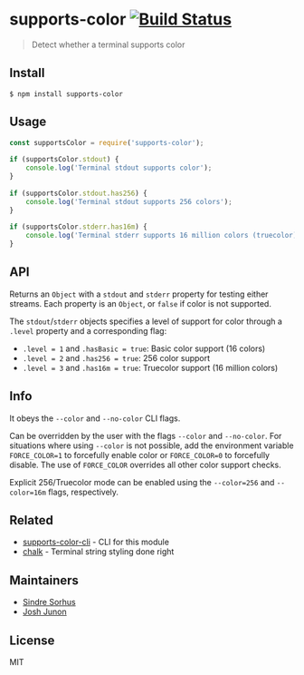 # supports-color [![Build Status](https://travis-ci.org/chalk/supports-color.svg?branch=master)](https://travis-ci.org/chalk/supports-color)  
  
> Detect whether a terminal supports color  
  
  
## Install  
  
```  
$ npm install supports-color  
```  
  
  
## Usage  
  
```js  
const supportsColor = require('supports-color');  
  
if (supportsColor.stdout) {  
	console.log('Terminal stdout supports color');  
}  
  
if (supportsColor.stdout.has256) {  
	console.log('Terminal stdout supports 256 colors');  
}  
  
if (supportsColor.stderr.has16m) {  
	console.log('Terminal stderr supports 16 million colors (truecolor)');  
}  
```  
  
  
## API  
  
Returns an `Object` with a `stdout` and `stderr` property for testing either streams. Each property is an `Object`, or `false` if color is not supported.  
  
The `stdout`/`stderr` objects specifies a level of support for color through a `.level` property and a corresponding flag:  
  
- `.level = 1` and `.hasBasic = true`: Basic color support (16 colors)  
- `.level = 2` and `.has256 = true`: 256 color support  
- `.level = 3` and `.has16m = true`: Truecolor support (16 million colors)  
  
  
## Info  
  
It obeys the `--color` and `--no-color` CLI flags.  
  
Can be overridden by the user with the flags `--color` and `--no-color`. For situations where using `--color` is not possible, add the environment variable `FORCE_COLOR=1` to forcefully enable color or `FORCE_COLOR=0` to forcefully disable. The use of `FORCE_COLOR` overrides all other color support checks.  
  
Explicit 256/Truecolor mode can be enabled using the `--color=256` and `--color=16m` flags, respectively.  
  
  
## Related  
  
- [supports-color-cli](https://github.com/chalk/supports-color-cli) - CLI for this module  
- [chalk](https://github.com/chalk/chalk) - Terminal string styling done right  
  
  
## Maintainers  
  
- [Sindre Sorhus](https://github.com/sindresorhus)  
- [Josh Junon](https://github.com/qix-)  
  
  
## License  
  
MIT  
